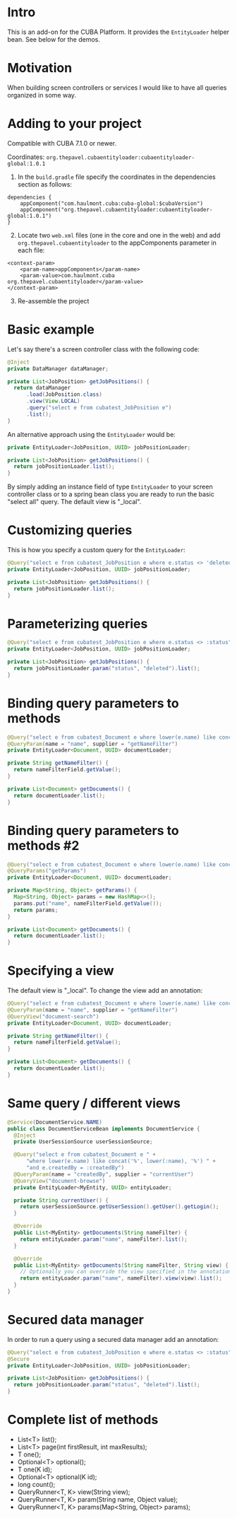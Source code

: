 # Intro

This is an add-on for the CUBA Platform. It provides the `EntityLoader` helper bean. See below for the demos.

# Motivation

When building screen controllers or services I would like to have all queries organized in some way.

# Adding to your project

Compatible with CUBA 7.1.0 or newer.

Coordinates: `org.thepavel.cubaentityloader:cubaentityloader-global:1.0.1`

1. In the `build.gradle` file specify the coordinates in the dependencies section as follows:

```
dependencies {
    appComponent("com.haulmont.cuba:cuba-global:$cubaVersion")
    appComponent("org.thepavel.cubaentityloader:cubaentityloader-global:1.0.1")
}
```

2. Locate two `web.xml` files (one in the core and one in the web) and add `org.thepavel.cubaentityloader` to the appComponents parameter in each file:

```
<context-param>
    <param-name>appComponents</param-name>
    <param-value>com.haulmont.cuba org.thepavel.cubaentityloader</param-value>
</context-param>
```

3. Re-assemble the project

# Basic example

Let's say there's a screen controller class with the following code:

```java
@Inject
private DataManager dataManager;

private List<JobPosition> getJobPositions() {
  return dataManager
      .load(JobPosition.class)
      .view(View.LOCAL)
      .query("select e from cubatest_JobPosition e")
      .list();
}
```

An alternative approach using the `EntityLoader` would be:

```java
private EntityLoader<JobPosition, UUID> jobPositionLoader;

private List<JobPosition> getJobPositions() {
  return jobPositionLoader.list();
}
```

By simply adding an instance field of type `EntityLoader` to your screen controller class or to a spring bean class you are ready to run the basic "select all" query. The default view is "_local".

# Customizing queries

This is how you specify a custom query for the `EntityLoader`:

```java
@Query("select e from cubatest_JobPosition e where e.status <> 'deleted'")
private EntityLoader<JobPosition, UUID> jobPositionLoader;

private List<JobPosition> getJobPositions() {
  return jobPositionLoader.list();
}
```

# Parameterizing queries

```java
@Query("select e from cubatest_JobPosition e where e.status <> :status")
private EntityLoader<JobPosition, UUID> jobPositionLoader;

private List<JobPosition> getJobPositions() {
  return jobPositionLoader.param("status", "deleted").list();
}
```

# Binding query parameters to methods

```java
@Query("select e from cubatest_Document e where lower(e.name) like concat('%', lower(:name), '%')")
@QueryParam(name = "name", supplier = "getNameFilter")
private EntityLoader<Document, UUID> documentLoader;

private String getNameFilter() {
  return nameFilterField.getValue();
}

private List<Document> getDocuments() {
  return documentLoader.list();
}
```

# Binding query parameters to methods #2

```java
@Query("select e from cubatest_Document e where lower(e.name) like concat('%', lower(:name), '%')")
@QueryParams("getParams")
private EntityLoader<Document, UUID> documentLoader;

private Map<String, Object> getParams() {
  Map<String, Object> params = new HashMap<>();
  params.put("name", nameFilterField.getValue());
  return params;
}

private List<Document> getDocuments() {
  return documentLoader.list();
}
```

# Specifying a view

The default view is "_local". To change the view add an annotation:

```java
@Query("select e from cubatest_Document e where lower(e.name) like concat('%', lower(:name), '%')")
@QueryParam(name = "name", supplier = "getNameFilter")
@QueryView("document-search")
private EntityLoader<Document, UUID> documentLoader;

private String getNameFilter() {
  return nameFilterField.getValue();
}

private List<Document> getDocuments() {
  return documentLoader.list();
}
```

# Same query / different views

```java
@Service(DocumentService.NAME)
public class DocumentServiceBean implements DocumentService {
  @Inject
  private UserSessionSource userSessionSource;

  @Query("select e from cubatest_Document e " +
      "where lower(e.name) like concat('%', lower(:name), '%') " +
      "and e.createdBy = :createdBy")
  @QueryParam(name = "createdBy", supplier = "currentUser")
  @QueryView("document-browse")
  private EntityLoader<MyEntity, UUID> entityLoader;

  private String currentUser() {
    return userSessionSource.getUserSession().getUser().getLogin();
  }

  @Override
  public List<MyEntity> getDocuments(String nameFilter) {
    return entityLoader.param("name", nameFilter).list();
  }

  @Override
  public List<MyEntity> getDocuments(String nameFilter, String view) {
    // Optionally you can override the view specified in the annotation
    return entityLoader.param("name", nameFilter).view(view).list();
  }
}
```

# Secured data manager

In order to run a query using a secured data manager add an annotation:

```java
@Query("select e from cubatest_JobPosition e where e.status <> :status")
@Secure
private EntityLoader<JobPosition, UUID> jobPositionLoader;

private List<JobPosition> getJobPositions() {
  return jobPositionLoader.param("status", "deleted").list();
}
```

# Complete list of methods

- List&lt;T&gt; list();
- List&lt;T&gt; page(int firstResult, int maxResults);
- T one();
- Optional&lt;T&gt; optional();
- T one(K id);
- Optional&lt;T&gt; optional(K id);
- long count();
- QueryRunner&lt;T, K&gt; view(String view);
- QueryRunner&lt;T, K&gt; param(String name, Object value);
- QueryRunner&lt;T, K&gt; params(Map&lt;String, Object&gt; params);
